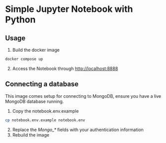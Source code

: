 # Simple Jupyter Notebook with Python

## Usage

1. Build the docker image
```sh
docker compose up
```
2. Access the Notebook through [http://localhost:8888](http://localhost:8888)

## Connecting a database

This image comes setup for connecting to MongoDB, ensure you have a live MongoDB database running.

1. Copy the notebook.env.example
```sh
cp notebook.env.example notebook.env
```
2. Replace the *Mongo_\** fields with your authentication information
3. Rebuild the image

